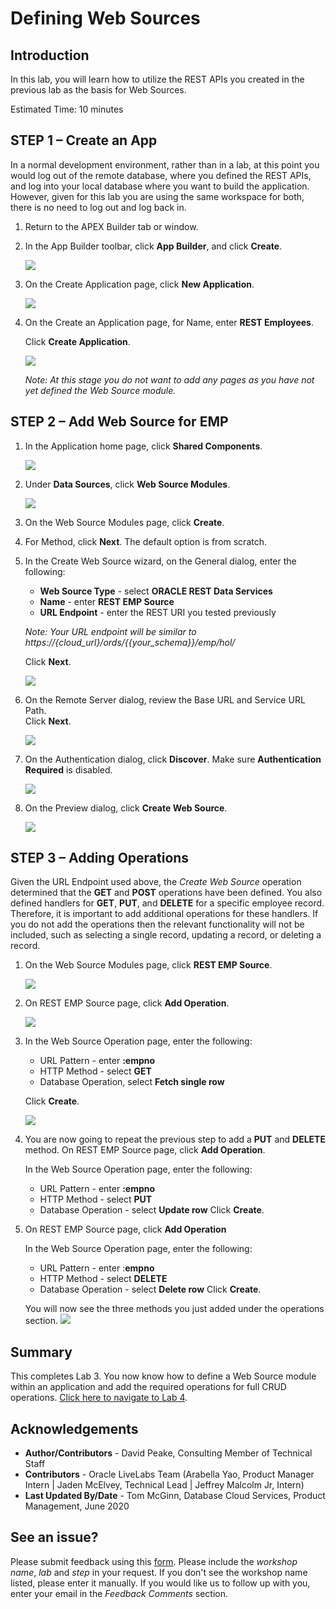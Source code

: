 # Defining Web Sources

## Introduction

In this lab, you will learn how to utilize the REST APIs you created in the previous lab as the basis for Web Sources.

Estimated Time: 10 minutes

## **STEP 1** – Create an App  
In a normal development environment, rather than in a lab, at this point you would log out of the remote database, where you defined the REST APIs, and log into your local database where you want to build the application. However, given for this lab you are using the same workspace for both, there is no need to log out and log back in.

1. Return to the APEX Builder tab or window.
2. In the App Builder toolbar, click **App Builder**, and click **Create**.

    ![](images/go-create.png " ")

3. On the Create Application page, click **New Application**.

    ![](images/new-app.png " ")

4. On the Create an Application page, for Name, enter **REST Employees**.

    Click **Create Application**.

    ![](images/create-app.png " ")

    *Note: At this stage you do not want to add any pages as you have not yet defined the Web Source module.*

## **STEP 2** – Add Web Source for EMP

1. In the Application home page, click **Shared Components**.

    ![](images/go-shared.png " ")

2. Under **Data Sources**, click **Web Source Modules**.

    ![](images/go-web-source.png " ")

3. On the Web Source Modules page, click **Create**.
4. For Method, click **Next**. The default option is from scratch.
5. In the Create Web Source wizard, on the General dialog, enter the following:
    - **Web Source Type** - select **ORACLE REST Data Services**
    - **Name** - enter **REST EMP Source**
    - **URL Endpoint** - enter the REST URI you tested previously

    *Note: Your URL endpoint will be similar to https://{cloud\_url}/ords/{{your_schema}}/emp/hol/*

    Click **Next**.

    ![](images/set-url.png " ")

6. On the Remote Server dialog, review the Base URL and Service URL Path.   
    Click **Next**.

    ![](images/review-urls.png " ")

7. On the Authentication dialog, click **Discover**. Make sure **Authentication Required** is disabled.

    ![](images/discover.png " ")

8. On the Preview dialog, click **Create Web Source**.

    ![](images/create-web-source.png " ")

## **STEP 3** – Adding Operations
Given the URL Endpoint used above, the _Create Web Source_ operation determined that the **GET** and **POST** operations have been defined. You also defined handlers for **GET**, **PUT**, and **DELETE** for a specific employee record. Therefore, it is important to add additional operations for these handlers. If you do not add the operations then the relevant functionality will not be included, such as selecting a single record, updating a record, or deleting a record.

1. On the Web Source Modules page, click **REST EMP Source**.

    ![](images/edit-web-source.png " ")

2. On REST EMP Source page, click **Add Operation**.

    ![](images/add-operation.png " ")

3. In the Web Source Operation page, enter the following:
    - URL Pattern - enter **:empno**
    - HTTP Method - select **GET**
    - Database Operation, select **Fetch single row**

    Click **Create**.

    ![](images/add-get.png " ")

4. You are now going to repeat the previous step to add a **PUT** and **DELETE** method. On REST EMP Source page, click **Add Operation**.

    In the Web Source Operation page, enter the following:
    - URL Pattern - enter **:empno**
    - HTTP Method - select **PUT**
    - Database Operation - select **Update row**
    Click **Create**.

5. On REST EMP Source page, click **Add Operation**

    In the Web Source Operation page, enter the following:
    - URL Pattern - enter :**empno**
    - HTTP Method - select **DELETE**
    - Database Operation - select **Delete row**
    Click **Create**.

    You will now see the three methods you just added under the operations section.
![](images/all-operations.png " ")

## **Summary**
This completes Lab 3. You now know how to define a Web Source module within an application and add the required operations for full CRUD operations. [Click here to navigate to Lab 4](?lab=lab-4-creating-pages).

## **Acknowledgements**

 - **Author/Contributors** -  David Peake, Consulting Member of Technical Staff
 - **Contributors** - Oracle LiveLabs Team (Arabella Yao, Product Manager Intern | Jaden McElvey, Technical Lead | Jeffrey Malcolm Jr, Intern)
 - **Last Updated By/Date** - Tom McGinn, Database Cloud Services, Product Management, June 2020

## See an issue?
Please submit feedback using this [form](https://apexapps.oracle.com/pls/apex/f?p=133:1:::::P1_FEEDBACK:1). Please include the *workshop name*, *lab* and *step* in your request.  If you don't see the workshop name listed, please enter it manually. If you would like us to follow up with you, enter your email in the *Feedback Comments* section.
